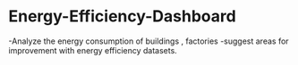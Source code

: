 # Energy-Efficiency-Dashboard
-Analyze the energy consumption of buildings , factories  -suggest areas for improvement with energy efficiency datasets.
